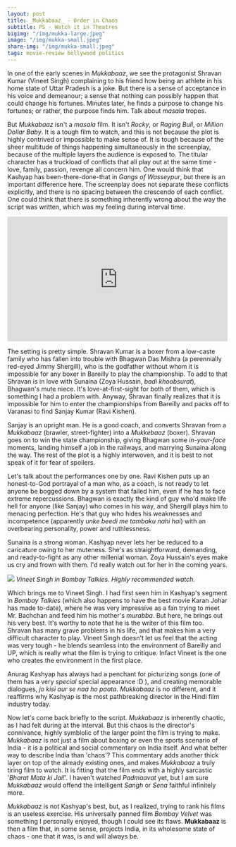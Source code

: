 ```yaml
---
layout: post
title: _Mukkabaaz_ - Order in Chaos
subtitle: PS - Watch it in Theatres
bigimg: "/img/mukka-large.jpeg"
image: "/img/mukka-small.jpeg"
share-img: "/img/mukka-small.jpeg"
tags: movie-review bollywood politics
---
```


In one of the early scenes in _Mukkabaaz_, we see the protagonist Shravan Kumar (Vineet Singh) complaining to his friend how being an athlete in his home state of Uttar Pradesh is a joke. But there is a sense of acceptance in his voice and demeanour; a sense that nothing can possibly happen that could change his fortunes. Minutes later, he finds a purpose to change his fortunes; or rather, the purpose finds him. Talk about _masala_ tropes.

But _Mukkabaaz_ isn't a _masala_ film. It isn't _Rocky_, or _Raging Bull_, or _Million Dollar Baby_. It is a tough film to watch, and this is not because the plot is highly contrived or impossible to make sense of. It is tough because of the sheer multitude of things happening simultaneously in the screenplay, because of the multiple layers the audience is exposed to. The titular character has a truckload of conflicts that all play out at the same time - love, family, passion, revenge all concern him. One would think that Kashyap has been-there-done-that in _Gangs of Wasseypur_, but there is an important difference here. The screenplay does not separate these conflicts explicitly, and there is no spacing between the crescendo of each conflict. One could think that there is something inherently wrong about the way the script was written, which was my feeling during interval time.

<iframe width="500" height="283" src="https://www.youtube.com/embed/fl3gun0J8XM" frameborder="0" allow="autoplay; encrypted-media" allowfullscreen></iframe>

The setting is pretty simple. Shravan Kumar is a boxer from a low-caste family who has fallen into trouble with Bhagwan Das Mishra (a perennially red-eyed Jimmy Shergill), who is the godfather without whom it is impossible for any boxer in Bareilly to play the championship. To add to that Shravan is in love with Sunaina (Zoya Hussain, _badi khoobsurat_), Bhagwan's mute niece. It's love-at-first-sight for both of them, which is something I had a problem with. Anyway, Shravan finally realizes that it is impossible for him to enter the championships from Bareilly and packs off to Varanasi to find Sanjay Kumar (Ravi Kishen).

Sanjay is an upright man. He is a good coach, and converts Shravan from a _Mukkabaaz_ (brawler, street-fighter) into a _Mukkebaaz_ (boxer). Shravan goes on to win the state championship, giving Bhagwan some _in-your-face_ moments, landing himself a job in the railways, and marrying Sunaina along the way. The rest of the plot is a highly interwoven, and it is best to not speak of it for fear of spoilers.

Let's talk about the performances one by one. Ravi Kishen puts up an honest-to-God portrayal of a man who, as a coach, is not ready to let anyone be bogged down by a system that failed him, even if he has to face extreme repercussions. Bhagwan is exactly the kind of guy who'd make life hell for anyone (like Sanjay) who comes in his way, and Shergill plays him to menacing perfection. He's that guy who hides his weaknesses and incompetence (apparently _unke beedi me tambaku nahi hai_) with an overbearing personality, power and ruthlessness.

Sunaina is a strong woman. Kashyap never lets her be reduced to a caricature owing to her muteness. She's as straightforward, demanding, and ready-to-fight as any other millenial woman. Zoya Hussain's eyes make us cry and frown with them. I'd really watch out for her in the coming years.

![](http://img01.ibnlive.in/ibnlive/uploads/2014/12/vineet-dec31.jpg)
*Vineet Singh in Bombay Talkies. Highly recommended watch.*

Which brings me to Vineet Singh. I had first seen him in Kashyap's segment in _Bombay Talkies_ (which also happens to have the best movie Karan Johar has made to-date), where he was very impressive as a fan trying to meet Mr. Bachchan and feed him his mother's _murabba_. But here, he brings out his very best. It's worthy to note that he is the writer of this film too. Shravan has many grave problems in his life, and that makes him a very difficult character to play. Vineet Singh doesn't let us feel that the acting was very tough - he blends seamless into the environment of Bareilly and UP, which is really what the film is trying to critique. Infact Vineet is the one who creates the environment in the first place.

Anurag Kashyap has always had a penchant for picturizing songs (one of them has a very _special_ special appearance :D ), and creating memorable dialogues, _jo kisi aur se naa ho paata_. _Mukkabaaz_ is no different, and it reaffirms why Kashyap is the most pathbreaking director in the Hindi film industry today. 

Now let's come back briefly to the script. _Mukkabaaz_ is inherently chaotic, as I had felt during at the interval. But this chaos is the director's connivance, highly symblolic of the larger point the film is trying to make. _Mukkabaaz_ is not just a film about boxing or even the sports scenario of India - it is a political and social commentary on India itself. And what better way to describe India than 'chaos'? This commentary adds another thick layer on top of the already existing ones, and makes _Mukkabaaz_ a truly tiring film to watch. It is fitting that the film ends with a highly sarcastic '_Bharat Mata ki Jai!_'. I haven't watched _Padmaavat_ yet, but I am sure _Mukkabaaz_ would offend the intelligent _Sangh_ or _Sena_ faithful infinitely more.   

_Mukkabaaz_ is not Kashyap's best, but, as I realized, trying to rank his films is an useless exercise. His universally panned film _Bombay Velvet_ was something I personally enjoyed, though I could see its flaws. __Mukkabaaz__ is then a film that, in some sense, projects India, in its wholesome state of chaos - one that it was, is and will always be.